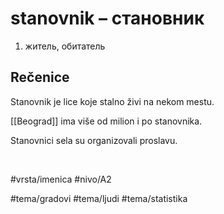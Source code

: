# stanovnik – становник

1. житель, обитатель  

## Rečenice

Stanovnik je lice koje stalno živi na nekom mestu.

[[Beograd]] ima više od milion i po stanovnika.

Stanovnici sela su organizovali proslavu.

<br>

#vrsta/imenica
#nivo/A2

#tema/gradovi
#tema/ljudi
#tema/statistika
